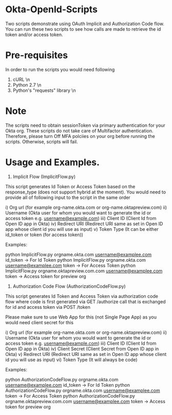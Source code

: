 # Okta-OpenId-Scripts

Two scripts demonstrate using OAuth Implicit and Authorization Code flow. You can run these two scripts to see how calls are 
made to retrieve the id token and/or access token.

# Pre-requisites

In order to run the scripts you would need following

1) cURL \n
2) Python 2.7 \n
3) Python's "requests" library  \n

# Note

The scripts need to obtain sessionToken via primary authentication for your Okta org. These scripts do not take care of Multifactor
authentication. Therefore, please turn Off MFA polciies on your org before running the scripts. Otherwise, scripts will fail. 

# Usage and Examples.

1) Implicit Flow (ImplicitFlow.py)

This script generates Id Token or Access Token based on the response_type (does not support hybrid at the moment). You would need to 
provide all of following input to the script in the same order 

i) Org url (for example org-name.okta.com or org-name.oktapreview.com)
ii) Username (Okta user for whom you would want to generate the id or access token e.g. username@example.com)
iii) Client ID (Client Id from Open ID app in Okta)
iv) Redirect URI (Redirect URI same as set in Open ID app whose client id you will use as input)
v) Token Type (It can be either id_token or token (for access token))

Examples:

python ImplicitFlow.py orgname.okta.com username@examplee.com <clientId> <redirectUri> id_token -> For Id Token
python ImplicitFlow.py orgname.okta.com username@examplee.com <clientId> <redirectUri> token -> For Access Token
python ImplicitFlow.py orgname.oktapreview.com.com username@examplee.com <clientId> <redirectUri> token -> Access token for preview org


1) Authorization Code Flow (AuthorizationCodeFlow.py)

This script generates Id Token and Access Token via authorization code flow where code is first generated via 
GET  /authorize call that is exchanged for id and access token via POST /token

Please make sure to use Web App for this (not Single Page App) as you would need client secret for this

i) Org url (for example org-name.okta.com or org-name.oktapreview.com)
ii) Username (Okta user for whom you would want to generate the id or access token e.g. username@example.com)
iii) Client ID (Client Id from Open ID app in Okta)
iv) Client Secret (Client Secret from Open ID app in Okta)
v) Redirect URI (Redirect URI same as set in Open ID app whose client id you will use as input)
vi) Token Type (It will always be code)

Examples:

python AuthorizationCodeFlow.py orgname.okta.com username@examplee.com <clientId> <clientSecret> <redirectUri> id_token -> For Id Token
python AuthorizationCodeFlow.py orgname.okta.com username@examplee.com <clientId> <clientSecret>  <redirectUri> token -> For Access Token
python AuthorizationCodeFlow.py orgname.oktapreview.com.com username@examplee.com <clientId> <clientSecret> <redirectUri> token -> Access token for preview org

